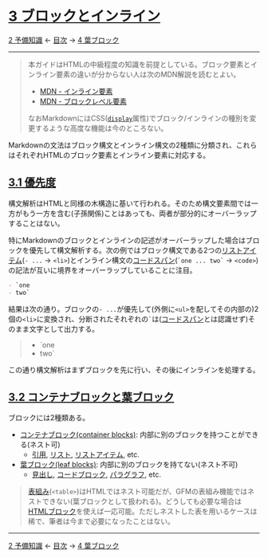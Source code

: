 # [3 ブロックとインライン](https://higuma.github.io/github-flabored-markdown/#blocks-and-inlines)

[2 予備知識](preliminaries.md)
← [目次](index.md) →
[4 葉ブロック](leaf-blocks.md)

------------------------------------------------------------------------

> 本ガイドはHTMLの中級程度の知識を前提としている。ブロック要素とインライン要素の違いが分からない人は次のMDN解説を読むとよい。
> 
> * [MDN - インライン要素](https://developer.mozilla.org/ja/docs/Web/HTML/Inline_elements)
> * [MDN - ブロックレベル要素](https://developer.mozilla.org/ja/docs/Web/HTML/Block-level-elements)
> 
> なおMarkdownにはCSS([`display`](https://developer.mozilla.org/ja/docs/Web/CSS/display)属性)でブロック/インラインの種別を変更するような高度な機能は今のところない。

Markdownの文法はブロック構文とインライン構文の2種類に分類され、これらはそれぞれHTMLのブロック要素とインライン要素に対応する。

## [3.1 優先度](https://higuma.github.io/github-flabored-markdown/#precedence)

構文解析はHTMLと同様の木構造に基いて行われる。そのため構文要素間では一方がもう一方を含む(子孫関係)ことはあっても、両者が部分的にオーバーラップすることはない。

特にMarkdownのブロックとインラインの記述がオーバーラップした場合はブロックを優先して構文解析する。次の例ではブロック構文である2つの[リストアイテム](`- ...` → `<li>`)とインライン構文の[コードスパン](`` `one ... two` `` → `<code>`)の記法が互いに境界をオーバーラップしていることに注目。

```markdown
- `one
- two`
```

結果は次の通り。ブロックの`- ...`が優先して(外側に`<ul>`を配してその内部の)2個の`<li>`に変換され、分断されたそれぞれの`` ` ``は([コードスパン]とは認識せず)そのまま文字として出力する。

> - `one
> - two`

この通り構文解析はまずブロックを先に行い、その後にインラインを処理する。

## [3.2 コンテナブロックと葉ブロック](https://higuma.github.io/github-flabored-markdown/#container-blocks-and-leaf-blocks)

ブロックには2種類ある。

* [コンテナブロック(container blocks)](container-blocks.md): 内部に別のブロックを持つことができる(ネスト可)
    * [引用](block-quotes.md), [リスト](lists.md), [リストアイテム](list-items.md), etc.
* [葉ブロック(leaf blocks)](leaf-blocks.md): 内部に別のブロックを持てない(ネスト不可)
    * [見出し](atx-headings.md), [コードブロック](fenced-code-blocks.md), [パラグラフ](paragraphs.md), etc.

> [表組み](leaf-blocks.md#410-tables-extension)(`<table>`)はHTMLではネスト可能だが、GFMの表組み機能ではネストできない(葉ブロックとして扱われる)。どうしても必要な場合は[HTMLブロック](leaf-blocks.md#46-html-blocks)を使えば一応可能。ただしネストした表を用いるケースは稀で、筆者は今まで必要になったことはない。

------------------------------------------------------------------------

[2 予備知識](preliminaries.md)
← [目次](index.md) →
[4 葉ブロック](leaf-blocks.md)

[コードスパン]: inlines.md#63-code-spans
[リストアイテム]: container-blocks.md#52-list-items
